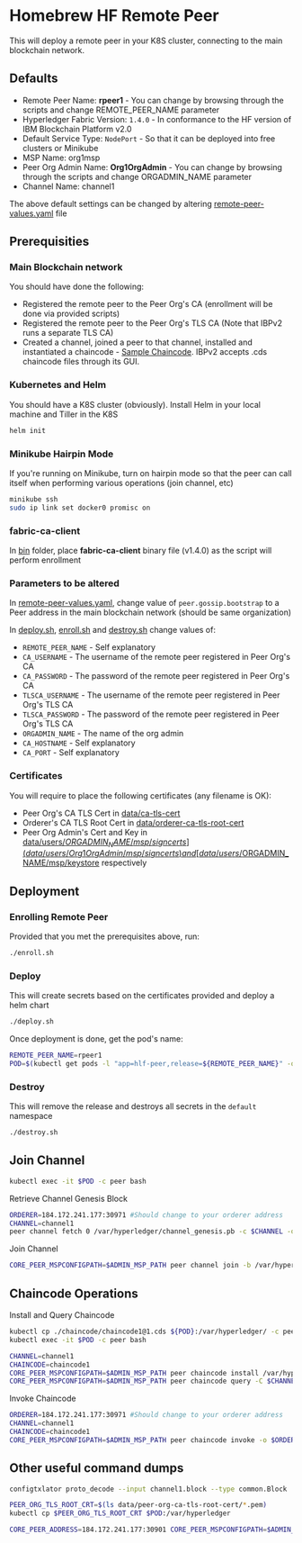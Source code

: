 # Homebrew HF Remote Peer

This will deploy a remote peer in your K8S cluster, connecting to the main blockchain network.

## Defaults

* Remote Peer Name: **rpeer1** - You can change by browsing through the scripts and change REMOTE_PEER_NAME parameter
* Hyperledger Fabric Version: `1.4.0` - In conformance to the HF version of IBM Blockchain Platform v2.0
* Default Service Type: `NodePort` - So that it can be deployed into free clusters or Minikube
* MSP Name: org1msp
* Peer Org Admin Name: **Org1OrgAdmin** - You can change by browsing through the scripts and change ORGADMIN_NAME parameter
* Channel Name: channel1

The above default settings can be changed by altering [remote-peer-values.yaml](remote-peer-values.yaml) file

## Prerequisities

### Main Blockchain network

You should have done the following:

* Registered the remote peer to the Peer Org's CA (enrollment will be done via provided scripts)
* Registered the remote peer to the Peer Org's TLS CA (Note that IBPv2 runs a separate TLS CA)
* Created a channel, joined a peer to that channel, installed and instantiated a chaincode - [Sample Chaincode](chaincode/chaincode1@1.cds). IBPv2 accepts .cds chaincode files through its GUI.

### Kubernetes and Helm

You should have a K8S cluster (obviously). Install Helm in your local machine and Tiller in the K8S

```bash
helm init
```

### Minikube Hairpin Mode

If you're running on Minikube, turn on hairpin mode so that the peer can call itself when performing various operations (join channel, etc)

```bash
minikube ssh
sudo ip link set docker0 promisc on
```

### fabric-ca-client

In [bin](bin/) folder, place **fabric-ca-client** binary file (v1.4.0) as the script will perform enrollment

### Parameters to be altered

In [remote-peer-values.yaml](remote-peer-values.yaml), change value of `peer.gossip.bootstrap` to a Peer address in the main blockchain network (should be same organization)

In [deploy.sh](deploy.sh), [enroll.sh](enroll.sh) and [destroy.sh](destroy.sh) change values of:

* `REMOTE_PEER_NAME` - Self explanatory
* `CA_USERNAME` - The username of the remote peer registered in Peer Org's CA
* `CA_PASSWORD` - The password of the remote peer registered in Peer Org's CA
* `TLSCA_USERNAME` - The username of the remote peer registered in Peer Org's TLS CA
* `TLSCA_PASSWORD` - The password of the remote peer registered in Peer Org's TLS CA
* `ORGADMIN_NAME` - The name of the org admin
* `CA_HOSTNAME` - Self explanatory
* `CA_PORT` - Self explanatory

### Certificates

You will require to place the following certificates (any filename is OK):

* Peer Org's CA TLS Cert in [data/ca-tls-cert](data/ca-tls-cert)
* Orderer's CA TLS Root Cert in [data/orderer-ca-tls-root-cert](data/orderer-ca-tls-root-cert)
* Peer Org Admin's Cert and Key in [data/users/$ORGADMIN_NAME/msp/signcerts](data/users/Org1OrgAdmin/msp/signcerts) and [data/users/$ORGADMIN_NAME/msp/keystore](data/users/Org1OrgAdmin/msp/keystore) respectively

## Deployment

### Enrolling Remote Peer

Provided that you met the prerequisites above, run:

```bash
./enroll.sh
```

### Deploy

This will create secrets based on the certificates provided and deploy a helm chart

```bash
./deploy.sh
```

Once deployment is done, get the pod's name:

```bash
REMOTE_PEER_NAME=rpeer1
POD=$(kubectl get pods -l "app=hlf-peer,release=${REMOTE_PEER_NAME}" -o jsonpath="{.items[0].metadata.name}")
```

### Destroy

This will remove the release and destroys all secrets in the `default` namespace

```bash
./destroy.sh
```

## Join Channel

```bash
kubectl exec -it $POD -c peer bash
```

Retrieve Channel Genesis Block

```bash
ORDERER=184.172.241.177:30971 #Should change to your orderer address
CHANNEL=channel1
peer channel fetch 0 /var/hyperledger/channel_genesis.pb -c $CHANNEL -o $ORDERER --tls --cafile /var/hyperledger/tls/ord/cert/orderer-ca-tls-root-cert.pem
```

Join Channel

```bash
CORE_PEER_MSPCONFIGPATH=$ADMIN_MSP_PATH peer channel join -b /var/hyperledger/channel_genesis.pb
```

## Chaincode Operations

Install and Query Chaincode

```bash
kubectl cp ./chaincode/chaincode1@1.cds ${POD}:/var/hyperledger/ -c peer
kubectl exec -it $POD -c peer bash
```

```bash
CHANNEL=channel1
CHAINCODE=chaincode1
CORE_PEER_MSPCONFIGPATH=$ADMIN_MSP_PATH peer chaincode install /var/hyperledger/chaincode1\@1.cds
CORE_PEER_MSPCONFIGPATH=$ADMIN_MSP_PATH peer chaincode query -C $CHANNEL -n $CHAINCODE -c '{"Args":["query","a"]}'
```

Invoke Chaincode

```bash
ORDERER=184.172.241.177:30971 #Should change to your orderer address
CHANNEL=channel1
CHAINCODE=chaincode1
CORE_PEER_MSPCONFIGPATH=$ADMIN_MSP_PATH peer chaincode invoke -o $ORDERER --tls --cafile /var/hyperledger/tls/ord/cert/orderer-ca-tls-root-cert.pem -C $CHANNEL -n $CHAINCODE -c '{"Args":["put","a","10"]}'
```

## Other useful command dumps

```bash
configtxlator proto_decode --input channel1.block --type common.Block

PEER_ORG_TLS_ROOT_CRT=$(ls data/peer-org-ca-tls-root-cert/*.pem)
kubectl cp $PEER_ORG_TLS_ROOT_CRT $POD:/var/hyperledger

CORE_PEER_ADDRESS=184.172.241.177:30901 CORE_PEER_MSPCONFIGPATH=$ADMIN_MSP_PATH CORE_PEER_TLS_ROOTCERT_FILE=/var/hyperledger/peer-org-tls-ca.pem peer chaincode invoke -o $ORDERER --tls --cafile /var/hyperledger/tls/ord/cert/orderer-ca-tls-root-cert.pem -C $CHANNEL -n $CHAINCODE -c '{"Args":["put","a","13"]}'

```